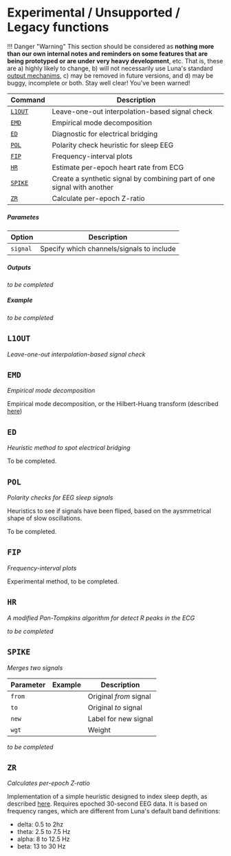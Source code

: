 # Experimental / Unsupported / Legacy functions

!!! Danger "Warning"
    This section should be considered as __nothing more than our
    own internal notes and reminders on some features that are being
    prototyped or are under very heavy development__, etc.  That is,
    these are a) highly likely to change, b) will not necessarily use
    Luna's standard [output mechanims](#../luna/outputs.md), c) may be
    removed in future versions, and d) may be buggy, incomplete or
    both.  Stay well clear! You've been warned!

|Command |Description |	       
|---|---|
| [`L1OUT`](#l1out)    | Leave-one-out interpolation-based signal check |
| [`EMD`](#emd)    | Empirical mode decomposition |
| [`ED`](#ed)      | Diagnostic for electrical bridging |
| [`POL`](#pol)    | Polarity check heuristic for sleep EEG |
| [`FIP`](#fip)    | Frequency-interval plots | 
| [`HR`](#hr)                 | Estimate per-epoch heart rate from ECG |
| [`SPIKE`](#spike)           | Create a synthetic signal by combining part of one signal with another |
| [`ZR`](#zr)   |  Calculate per-epoch Z-ratio |



<h5>Parametes</h5>

| Option | Description | 
| ---- | ---- | 
| `signal` | Specify which channels/signals to include |

<h5>Outputs</h5>

_to be completed_

<h5>Example</h5>

_to be completed_


## `L1OUT`

_Leave-one-out interpolation-based signal check_


## `EMD`

_Empirical mode decomposition_

Empirical mode decomposition, or the Hilbert-Huang transform
(described [here](https://en.wikipedia.org/wiki/Hilbert%E2%80%93Huang_transform))

## `ED`

_Heuristic method to spot electrical bridging_

To be completed.


## `POL`

_Polarity checks for EEG sleep signals_

Heuristics to see if signals have been fliped, based on the aysmmetrical shape of slow oscillations.

To be completed.


## `FIP`

_Frequency-interval plots_

Experimental method, to be completed.


## `HR`

_A modified Pan-Tompkins algorithm for detect R peaks in the ECG_

_to be completed_


## `SPIKE`

_Merges two signals_

| Parameter | Example | Description |
| ---- | ---- | ---- |
|`from` | | Original _from_ signal |
|`to`   | | Original _to_ signal |
|`new`  | | Label for new signal|
|`wgt`  | | Weight | 

_to be completed_

## `ZR`

_Calculates per-epoch Z-ratio_

Implementation of a simple heuristic designed to index sleep depth, as
described
[here](https://www.ncbi.nlm.nih.gov/pubmed/8746389). Requires epoched
30-second EEG data.  It is based on frequency ranges, which are
different from Luna's default band definitions:

- delta: 0.5 to 2hz
- theta: 2.5 to 7.5 Hz
- alpha: 8 to 12.5 Hz
- beta: 13 to 30 Hz
